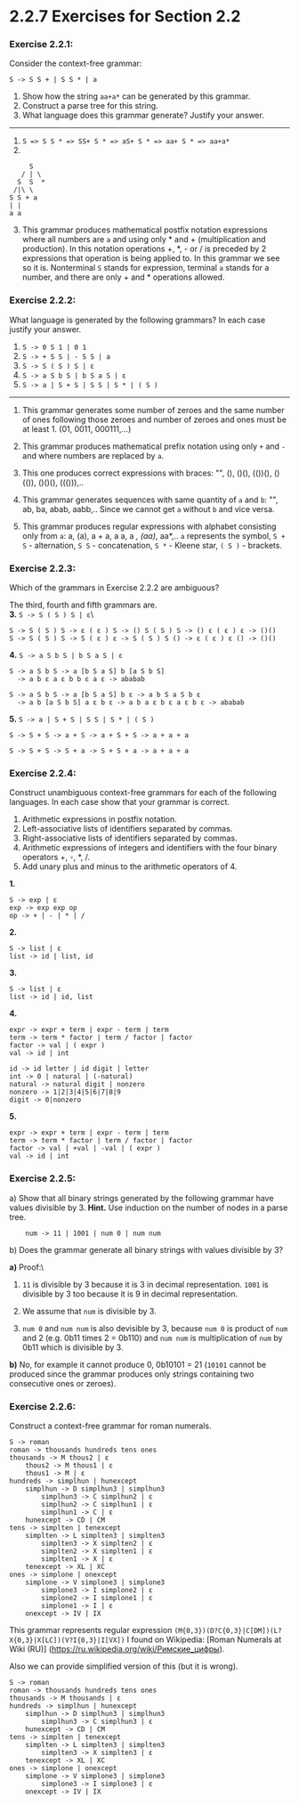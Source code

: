 # 2.2.7 Exercises for Section 2.2

### Exercise 2.2.1:
Consider the context-free grammar:

`S -> S S + | S S * | a`

1. Show how the string `aa+a*` can be generated by this grammar.
2. Construct a parse tree for this string.
3. What language does this grammar generate? Justify your answer.
---
1. `S => S S * => SS+ S * => aS+ S * => aa+ S * => aa+a*`
2.
```
     S
   / | \
  S  S  *
 /|\ \
S S + a
| |
a a
```
3. This grammar produces mathematical postfix notation expressions where
all numbers are `a` and using only * and + (multiplication and
production). In this notation operations +, *, - or / is preceded by 2
expressions that operation is being applied to. In this grammar we see
so it is. Nonterminal `S` stands for expression, terminal `a` stands for
a number, and there are only + and * operations allowed.

### Exercise 2.2.2:
What language is generated by the following grammars? In each case
justify your answer.

1. `S -> 0 S 1 | 0 1`
2. `S -> + S S | - S S | a`
3. `S -> S ( S ) S | ε`
4. `S -> a S b S | b S a S | ε`
5. `S -> a | S + S | S S | S * | ( S )`
---
1. This grammar generates some number of zeroes and the same number of
ones following those zeroes and number of zeroes and ones must be at
least 1. (01, 0011, 000111,...)

2. This grammar produces mathematical prefix notation using only `+`
and `-` and where numbers are replaced by `a`.

3. This one produces correct expressions with braces: "", (), ()(),
(())(), ()(()), ()()(), ((())),..

4. This grammar generates sequences with same quantity of `a` and `b`:
"", ab, ba, abab, aabb,.. Since we cannot get `a` without `b` and
vice versa.

5. This grammar produces regular expressions with alphabet consisting
only from `a`: a, (a), a + a, a a, a *, (aa)*, aa*,.. `a` represents the
symbol, `S + S` - alternation, `S S` - concatenation, `S *` - Kleene
star, `( S )` - brackets.

### Exercise 2.2.3:
Which of the grammars in Exercise 2.2.2 are ambiguous?

The third, fourth and fifth grammars are.\
__3.__ `S -> S ( S ) S | ε`\
```
S -> S ( S ) S -> ε ( ε ) S -> () S ( S ) S -> () ε ( ε ) ε -> ()()
S -> S ( S ) S -> S ( ε ) ε -> S ( S ) S () -> ε ( ε ) ε () -> ()()
```

__4.__ `S -> a S b S | b S a S | ε`
```
S -> a S b S -> a [b S a S] b [a S b S]
  -> a b ε a ε b b ε a ε -> ababab

S -> a S b S -> a [b S a S] b ε -> a b S a S b ε
  -> a b [a S b S] a ε b ε -> a b a ε b ε a ε b ε -> ababab
```

__5.__ `S -> a | S + S | S S | S * | ( S )`
```
S -> S + S -> a + S -> a + S + S -> a + a + a

S -> S + S -> S + a -> S + S + a -> a + a + a
```

### Exercise 2.2.4:
Construct unambiguous context-free grammars for each of
the following languages. In each case show that your grammar is correct.

1. Arithmetic expressions in postfix notation.
2. Left-associative lists of identifiers separated by commas.
3. Right-associative lists of identifiers separated by commas.
4. Arithmetic expressions of integers and identifiers with the four
binary operators +, -, *, /.
5. Add unary plus and minus to the arithmetic operators of 4.

__1.__
```
S -> exp | ε
exp -> exp exp op
op -> + | - | * | /
```

__2.__
```
S -> list | ε
list -> id | list, id
```

__3.__
```
S -> list | ε
list -> id | id, list
```

__4.__
```
expr -> expr + term | expr - term | term
term -> term * factor | term / factor | factor
factor -> val | ( expr )
val -> id | int

id -> id letter | id digit | letter
int -> 0 | natural | (-natural)
natural -> natural digit | nonzero
nonzero -> 1|2|3|4|5|6|7|8|9
digit -> 0|nonzero
```

__5.__
```
expr -> expr + term | expr - term | term
term -> term * factor | term / factor | factor
factor -> val | +val | -val | ( expr )
val -> id | int
```

### Exercise 2.2.5:
a) Show that all binary strings generated by the following grammar have
values divisible by 3. **Hint.** Use induction on the number of nodes in
a parse tree.
```
    num -> 11 | 1001 | num 0 | num num
```

b) Does the grammar generate all binary strings with values
divisible by 3?

__a)__ Proof:\
1. `11` is divisible by 3 because it is 3 in decimal representation.
`1001` is divisible by 3 too because it is 9 in decimal representation.

2. We assume that `num` is divisible by 3.

3. `num 0` and `num num` is also devisible by 3, because `num 0` is
product of `num` and 2 (e.g. 0b11 times 2 = 0b110) and `num num` is
multiplication of `num` by 0b11 which is divisible by 3.

__b)__ No, for example it cannot produce 0, 0b10101 = 21 (`10101`
cannot be produced since the grammar produces only strings containing
two consecutive ones or zeroes).

### Exercise 2.2.6:
Construct a context-free grammar for roman numerals.

```
S -> roman
roman -> thousands hundreds tens ones
thousands -> M thous2 | ε
    thous2 -> M thous1 | ε
    thous1 -> M | ε
hundreds -> simplhun | hunexcept
    simplhun -> D simplhun3 | simplhun3
        simplhun3 -> C simplhun2 | ε
        simplhun2 -> C simplhun1 | ε
        simplhun1 -> C | ε
    hunexcept -> CD | CM
tens -> simplten | tenexcept
    simplten -> L simplten3 | simplten3
        simplten3 -> X simplten2 | ε
        simplten2 -> X simplten1 | ε
        simplten1 -> X | ε
    tenexcept -> XL | XC
ones -> simplone | onexcept
    simplone -> V simplone3 | simplone3
        simplone3 -> I simplone2 | ε
        simplone2 -> I simplone1 | ε
        simplone1 -> I | ε
    onexcept -> IV | IX
```

This grammar represents regular expression
`(M{0,3})(D?C{0,3}|C[DM])(L?X{0,3}|X[LC])(V?I{0,3}|I[VX])`
I found on Wikipedia: [Roman Numerals at Wiki (RU)]
(https://ru.wikipedia.org/wiki/Римские_цифры).

Also we can provide simplified version of this (but it is wrong).
```
S -> roman
roman -> thousands hundreds tens ones
thousands -> M thousands | ε
hundreds -> simplhun | hunexcept
    simplhun -> D simplhun3 | simplhun3
        simplhun3 -> C simplhun3 | ε
    hunexcept -> CD | CM
tens -> simplten | tenexcept
    simplten -> L simplten3 | simplten3
        simplten3 -> X simplten3 | ε
    tenexcept -> XL | XC
ones -> simplone | onexcept
    simplone -> V simplone3 | simplone3
        simplone3 -> I simplone3 | ε
    onexcept -> IV | IX
```

